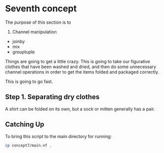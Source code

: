 # Seventh concept

The purpose of this section is to 
1. Channel manipulation
  - joinby
  - mix
  - grouptuple

Things are going to get a little crazy. This is going to take our figurative clothes that have been washed and dried, and then do some unnecessary channel operations in order to get the items folded and packaged correctly.

This is going to go fast.

## Step 1. Separating dry clothes

A shirt can be folded on its own, but a sock or mitten generally has a pair.




## Catching Up

To bring this script to the main directory for running:

```bash
cp concept7/main.nf .
```